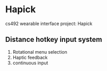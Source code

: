 # Hapick
cs492 wearable interface project: Hapick

## Distance hotkey input system
1. Rotational menu selection
2. Haptic feedback
3. continuous input
